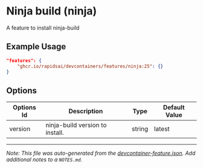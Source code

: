 
# Ninja build (ninja)

A feature to install ninja-build

## Example Usage

```json
"features": {
    "ghcr.io/rapidsai/devcontainers/features/ninja:25": {}
}
```

## Options

| Options Id | Description | Type | Default Value |
|-----|-----|-----|-----|
| version | ninja-build version to install. | string | latest |



---

_Note: This file was auto-generated from the [devcontainer-feature.json](https://github.com/rapidsai/devcontainers/blob/main/features/src/ninja/devcontainer-feature.json).  Add additional notes to a `NOTES.md`._
